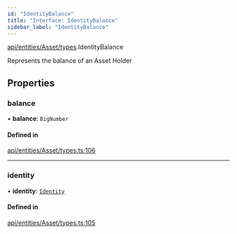 ```yaml
---
id: "IdentityBalance"
title: "Interface: IdentityBalance"
sidebar_label: "IdentityBalance"
---
```


[api/entities/Asset/types](../../../../../../modules/API/Entities/Asset/Types/Types.md).IdentityBalance

Represents the balance of an Asset Holder

## Properties

### balance

• **balance**: `BigNumber`

#### Defined in

[api/entities/Asset/types.ts:106](https://github.com/PolymeshAssociation/polymesh-sdk/blob/978e4ded6/src/api/entities/Asset/types.ts#L106)

___

### identity

• **identity**: [`Identity`](../../../../../../classes/API/Entities/Identity/Identity.md)

#### Defined in

[api/entities/Asset/types.ts:105](https://github.com/PolymeshAssociation/polymesh-sdk/blob/978e4ded6/src/api/entities/Asset/types.ts#L105)
